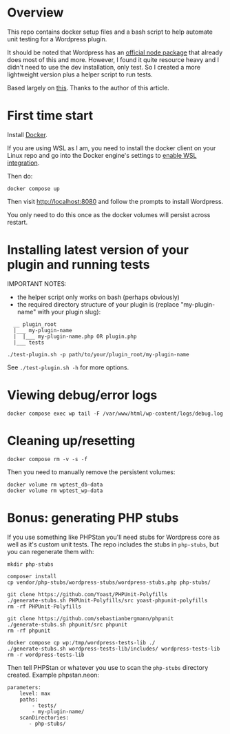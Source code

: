 # Overview

This repo contains docker setup files and a bash script to help automate unit
testing for a Wordpress plugin.

It should be noted that Wordpress has an
[official node package](https://www.npmjs.com/package/@wordpress/env) that
already does most of this and more. However, I found it quite resource heavy and
I didn't need to use the dev installation, only test. So I created a more
lightweight version plus a helper script to run tests.

Based largely on
[this](https://marioyepes.com/blog/wordpress-plugin-tdd-with-docker-phpunit/).
Thanks to the author of this article.

# First time start

Install [Docker](https://docs.docker.com/engine/install/).

If you are using WSL as I am, you need to install the docker client on your
Linux repo and go into the Docker engine's settings to
[enable WSL integration](https://docs.docker.com/desktop/wsl/).

Then do:

```
docker compose up
```

Then visit [http://localhost:8080](http://localhost:8080) and follow the prompts
to install Wordpress.

You only need to do this once as the docker volumes will persist across restart.

# Installing latest version of your plugin and running tests

IMPORTANT NOTES:
- the helper script only works on bash (perhaps obviously)
- the required directory structure of your plugin is (replace "my-plugin-name"
  with your plugin slug):
```
  __ plugin_root
  |___ my-plugin-name
  |  |___ my-plugin-name.php OR plugin.php
  |___ tests
```

```
./test-plugin.sh -p path/to/your/plugin_root/my-plugin-name
```

See `./test-plugin.sh -h` for more options.

# Viewing debug/error logs

```
docker compose exec wp tail -F /var/www/html/wp-content/logs/debug.log
```

# Cleaning up/resetting

```
docker compose rm -v -s -f
```

Then you need to manually remove the persistent volumes:

```
docker volume rm wptest_db-data
docker volume rm wptest_wp-data
```

# Bonus: generating PHP stubs

If you use something like PHPStan you'll need stubs for Wordpress core as well
as it's custom unit tests. The repo includes the stubs in `php-stubs`, but you
can regenerate them with:

```
mkdir php-stubs

composer install
cp vendor/php-stubs/wordpress-stubs/wordpress-stubs.php php-stubs/

git clone https://github.com/Yoast/PHPUnit-Polyfills
./generate-stubs.sh PHPUnit-Polyfills/src yoast-phpunit-polyfills
rm -rf PHPUnit-Polyfills

git clone https://github.com/sebastianbergmann/phpunit
./generate-stubs.sh phpunit/src phpunit
rm -rf phpunit

docker compose cp wp:/tmp/wordpress-tests-lib ./
./generate-stubs.sh wordpress-tests-lib/includes/ wordpress-tests-lib
rm -r wordpress-tests-lib
```

Then tell PHPStan or whatever you use to scan the `php-stubs` directory created.
Example phpstan.neon:

```
parameters:
    level: max
    paths:
        - tests/
        - my-plugin-name/
    scanDirectories:
       - php-stubs/
```
